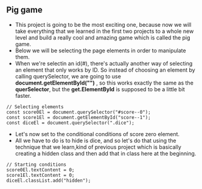 ## Pig game

- This project is going to be the most exciting one, because now we will take everything that we learned in the first two projects to a whole new level and build a really cool and amazing game which is called the pig game. 
- Below we will be selecting the page elements in order to manipulate them.
- When we're selectin an id(#), there's actually another way of selecting an element that only works by ID. So instead of choosing an element by calling querySelector, we are going to use **document.getElementById("")** , so this works exactly the same as the **querSelector**, but the **get.ElementById** is supposed to be a little bit faster.


```
// Selecting elements
const score0El = document.querySelector("#score--0");
const score1El = document.getElementById("score--1");
const diceEl = document.querySelector(".dice");
```
- Let's now set to the conditional conditions of score zero element.   
- All we have to do is to hide is dice, and so let's do that using the technique that we learn,kind of previous project which is basically creating a hidden class and then add that in class here at the beginning. 
```
// Starting conditions
score0El.textContent = 0;
score1El.textContent = 0;
diceEl.classList.add("hidden");
```